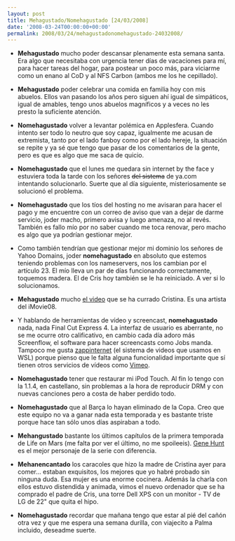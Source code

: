 ```yaml
---
layout: post
title: Mehagustado/Nomehagustado [24/03/2008]
date: '2008-03-24T00:00:00+00:00'
permalink: 2008/03/24/mehagustadonomehagustado-24032008/
---
```

- <strong>Mehagustado</strong> mucho poder descansar plenamente esta semana santa. Era algo que necesitaba con urgencia tener días de vacaciones para mí, para hacer tareas del hogar, para postear un poco más, para viciarme como un enano al CoD y al NFS Carbon (ambos me los he cepillado).

- <strong>Mehagustado</strong> poder celebrar una comida en familia hoy con mis abuelos. Ellos van pasando los años pero siguen ahí igual de simpáticos, igual de amables, tengo unos abuelos magníficos y a veces no les presto la suficiente atención.

- <strong>Nomehagustado</strong> volver a levantar polémica en Applesfera. Cuando intento ser todo lo neutro que soy capaz, igualmente me acusan de extremista, tanto por el lado fanboy como por el lado hereje, la situación se repite y ya sé que tengo que pasar de los comentarios de la gente, pero es que es algo que me saca de quicio. 

- <strong>Nomehagustado</strong> que el lunes me quedara sin internet by the face y estuviera toda la tarde con los señores <del datetime="2008-03-24T18:10:55+00:00">del sistema</del> de ya.com intentando solucionarlo. Suerte que al día siguiente, misteriosamente se solucionó el problema.

- <strong>Nomehagustado</strong> que los tíos del hosting no me avisaran para hacer el pago y me encuentre con un correo de aviso que van a dejar de darme servicio, joder macho, primero avisa y luego amenaza, no al revés. También es fallo mío por no saber cuando me toca renovar, pero macho es algo que ya podrían gestionar mejor.

- Como también tendrían que gestionar mejor mi dominio los señores de Yahoo Domains, joder <strong>nomehagustado</strong> en absoluto que estemos teniendo problemas con los nameservers, nos los cambian por el artículo 23. El mío lleva un par de días funcionando correctamente, toquemos madera. El de Cris hoy también se le ha reiniciado. A ver si lo solucionamos.

- <strong>Mehagustado</strong> mucho <a href="http://childrenatyourfeet.com/2008/03/24/nanocampusmac-2008/#video">el video</a> que se ha currado Cristina. Es una artista del iMovie08.

- Y hablando de herramientas de vídeo y screencast, <strong>nomehagustado</strong> nada, nada Final Cut Express 4. La interfaz de usuario es aberrante, no se me ocurre otro calificativo, en cambio cada día adoro más Screenflow, el software para hacer screencasts como Jobs manda. Tampoco me gusta <a href="http://zappinternet.com">zappinternet</a> (el sistema de videos que usamos en WSL) porque pienso que le falta alguna funcionalidad importante que sí tienen otros servicios de vídeos como <a href="http://vimeo.com">Vimeo</a>.

- <strong>Nomehagustado</strong> tener que restaurar mi iPod Touch. Al fin lo tengo con la 1.1.4, en castellano, sin problemas a la hora de reproducir DRM y con nuevas canciones pero a costa de haber perdido todo.

- <strong>Nomehagustado</strong> que al Barça lo hayan eliminado de la Copa. Creo que este equipo no va a ganar nada esta temporada y es bastante triste porque hace tan sólo unos días aspiraban a todo.

- <strong>Mehangustado</strong> bastante los últimos capítulos de la primera temporada de Life on Mars (me falta por ver el último, no me spoileeis). <a href="http://www.vayatele.com/2008/02/25-por-que-nos-gusta-gene-hunt-life-on-mars">Gene Hunt</a> es el mejor personaje de la serie con diferencia.

- <strong>Mehanencantado</strong> los caracoles que hizo la madre de Cristina ayer para comer... estaban exquisitos, los mejores que yo habré probado sin ninguna duda. Esa mujer es una enorme cocinera. Además la charla con ellos estuvo distendida y animada, vimos el nuevo ordenador que se ha comprado el padre de Cris, una torre Dell XPS con un monitor - TV de LG de 22" que quita el hipo. 

- <strong>Nomehagustado</strong> recordar que mañana tengo que estar al pié del cañón otra vez y que me espera una semana durilla, con viajecito a Palma incluido, deseadme suerte.
